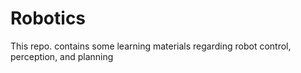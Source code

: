 # Robotics
This repo. contains some learning materials regarding robot control, perception, and planning
